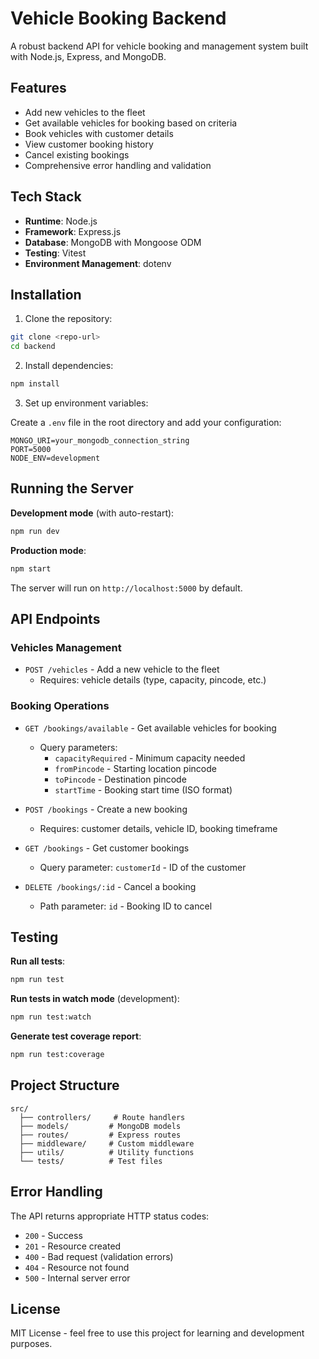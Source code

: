 # Vehicle Booking Backend

A robust backend API for vehicle booking and management system built with Node.js, Express, and MongoDB.

## Features

- Add new vehicles to the fleet
- Get available vehicles for booking based on criteria
- Book vehicles with customer details
- View customer booking history
- Cancel existing bookings
- Comprehensive error handling and validation

## Tech Stack

- **Runtime**: Node.js
- **Framework**: Express.js
- **Database**: MongoDB with Mongoose ODM
- **Testing**: Vitest
- **Environment Management**: dotenv

## Installation

1. Clone the repository:

```bash
git clone <repo-url>
cd backend
```

2. Install dependencies:

```bash
npm install
```

3. Set up environment variables:

Create a `.env` file in the root directory and add your configuration:

```env
MONGO_URI=your_mongodb_connection_string
PORT=5000
NODE_ENV=development
```

## Running the Server

**Development mode** (with auto-restart):

```bash
npm run dev
```

**Production mode**:

```bash
npm start
```

The server will run on `http://localhost:5000` by default.

## API Endpoints

### Vehicles Management

- `POST /vehicles` - Add a new vehicle to the fleet
  - Requires: vehicle details (type, capacity, pincode, etc.)

### Booking Operations

- `GET /bookings/available` - Get available vehicles for booking
  - Query parameters:
    - `capacityRequired` - Minimum capacity needed
    - `fromPincode` - Starting location pincode
    - `toPincode` - Destination pincode
    - `startTime` - Booking start time (ISO format)

- `POST /bookings` - Create a new booking
  - Requires: customer details, vehicle ID, booking timeframe

- `GET /bookings` - Get customer bookings
  - Query parameter: `customerId` - ID of the customer

- `DELETE /bookings/:id` - Cancel a booking
  - Path parameter: `id` - Booking ID to cancel

## Testing

**Run all tests**:

```bash
npm run test
```

**Run tests in watch mode** (development):

```bash
npm run test:watch
```

**Generate test coverage report**:

```bash
npm run test:coverage
```

## Project Structure

```
src/
  ├── controllers/     # Route handlers
  ├── models/         # MongoDB models
  ├── routes/         # Express routes
  ├── middleware/     # Custom middleware
  ├── utils/          # Utility functions
  └── tests/          # Test files
```

## Error Handling

The API returns appropriate HTTP status codes:
- `200` - Success
- `201` - Resource created
- `400` - Bad request (validation errors)
- `404` - Resource not found
- `500` - Internal server error

## License

MIT License - feel free to use this project for learning and development purposes.
